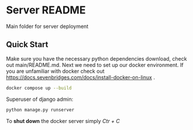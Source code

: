 # Server README  
Main folder for server deployment

## Quick Start  
Make sure you have the necessary python dependencies download, check out main/README.md. Next we need to set up our docker environment. If you are unfamiliar with docker check out https://docs.sevenbridges.com/docs/install-docker-on-linux .
```bash
docker compose up --build
```

Superuser of django admin: 
```bash
python manage.py runserver 
```

To **shut down** the docker server simply *Ctr + C*